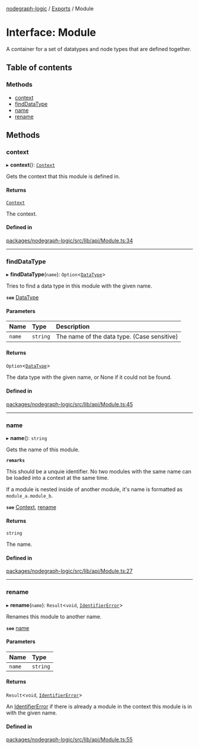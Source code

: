 [nodegraph-logic](../README.md) / [Exports](../modules.md) / Module

# Interface: Module

A container for a set of datatypes and node types that are defined together.

## Table of contents

### Methods

- [context](Module.md#context)
- [findDataType](Module.md#finddatatype)
- [name](Module.md#name)
- [rename](Module.md#rename)

## Methods

### context

▸ **context**(): [`Context`](Context.md)

Gets the context that this module is defined in.

#### Returns

[`Context`](Context.md)

The context.

#### Defined in

[packages/nodegraph-logic/src/lib/api/Module.ts:34](https://github.com/TheDudeFromCI/Quiver/blob/1737dba/packages/nodegraph-logic/src/lib/api/Module.ts#L34)

___

### findDataType

▸ **findDataType**(`name`): `Option`<[`DataType`](DataType.md)\>

Tries to find a data type in this module with the given name.

**`see`** [DataType](DataType.md)

#### Parameters

| Name | Type | Description |
| :------ | :------ | :------ |
| `name` | `string` | The name of the data type. (Case sensitive) |

#### Returns

`Option`<[`DataType`](DataType.md)\>

The data type with the given name, or None if it could not be
         found.

#### Defined in

[packages/nodegraph-logic/src/lib/api/Module.ts:45](https://github.com/TheDudeFromCI/Quiver/blob/1737dba/packages/nodegraph-logic/src/lib/api/Module.ts#L45)

___

### name

▸ **name**(): `string`

Gets the name of this module.

**`remarks`**

This should be a unquie identifier. No two modules with the same name can
be loaded into a context at the same time.

If a module is nested inside of another module, it's name is formatted as
`module_a.module_b`.

**`see`** [Context](Context.md), [rename](Module.md#rename)

#### Returns

`string`

The name.

#### Defined in

[packages/nodegraph-logic/src/lib/api/Module.ts:27](https://github.com/TheDudeFromCI/Quiver/blob/1737dba/packages/nodegraph-logic/src/lib/api/Module.ts#L27)

___

### rename

▸ **rename**(`name`): `Result`<`void`, [`IdentifierError`](../classes/IdentifierError.md)\>

Renames this module to another name.

**`see`** [name](Module.md#name)

#### Parameters

| Name | Type |
| :------ | :------ |
| `name` | `string` |

#### Returns

`Result`<`void`, [`IdentifierError`](../classes/IdentifierError.md)\>

An [IdentifierError](../classes/IdentifierError.md) if there is already a module in the
         context this module is in with the given name.

#### Defined in

[packages/nodegraph-logic/src/lib/api/Module.ts:55](https://github.com/TheDudeFromCI/Quiver/blob/1737dba/packages/nodegraph-logic/src/lib/api/Module.ts#L55)
